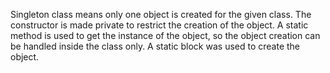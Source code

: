 Singleton class means only one object is created for the given class. The constructor is made private
to restrict the creation of the object. A static method is used to get the instance of the object, so
the object creation can be handled inside the class only. A static block was used to create the object.
